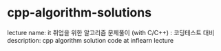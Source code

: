 # cpp-algorithm-solutions

lecture name: it 취업을 위한 알고리즘 문제풀이 (with C/C++) : 코딩테스트 대비
description: cpp algorithm solution code at inflearn lecture
